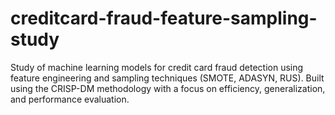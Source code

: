 # creditcard-fraud-feature-sampling-study
Study of machine learning models for credit card fraud detection using feature engineering and sampling techniques (SMOTE, ADASYN, RUS). Built using the CRISP-DM methodology with a focus on efficiency, generalization, and performance evaluation.
